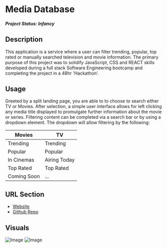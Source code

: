 # Media Database
##### Project Status: Infancy

## Description
This application is a service where a user can filter trending, popular, 
top rated or manually searched television and movie information. The primary purpose of
this project was to solidify JavaScript, CSS and REACT skills developed during a 
full stack Software Engineering bootcamp and completing the project in a 48hr 'Hackathon'. 

## Usage
Greeted by a split landing page, you are able to to choose to search either 
TV or Movies.
After selection, a simple user interface allows for left clicking any media title displayed to promulgate further information
about the movie or series. 
Filtering content can be completed via a search bar or by using a dropdown element. 
The dropdown will allow filtering by the following:

Movies | TV
----------- | ------------
Trending    | Trending
Popular | Popular
In Cinemas | Airing Today
Top Rated | Top Rated
Coming Soon | ...

## URL Section 
* [Website](todd.github.io/project-2/)
* [Github Repo](https://github.com/harrytodd/project-2)

## Visuals
![Image](https://harrytodd.github.io/project-2/src/img/home-screenshot.png)
![Image](https://harrytodd.github.io/project-2/src/img/tv-screenshot.png)
